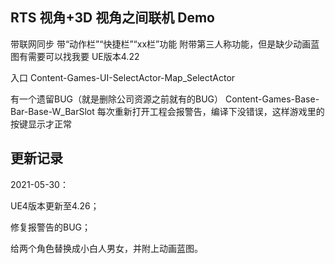 ## RTS 视角+3D 视角之间联机 Demo

带联网同步
带“动作栏”“快捷栏”“xx栏”功能
附带第三人称功能，但是缺少动画蓝图有需要可以找我要
UE版本4.22

入口 Content-Games-UI-SelectActor-Map_SelectActor

有一个遗留BUG（就是删除公司资源之前就有的BUG）
Content-Games-Base-Bar-Base-W_BarSlot
每次重新打开工程会报警告，编译下没错误，这样游戏里的按键显示才正常

## 更新记录

2021-05-30：

UE4版本更新至4.26；

修复报警告的BUG；

给两个角色替换成小白人男女，并附上动画蓝图。
